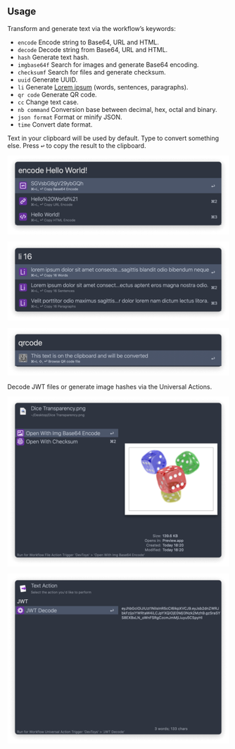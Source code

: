 ## Usage

Transform and generate text via the workflow’s keywords:

* `encode` Encode string to Base64, URL and HTML.
* `decode` Decode string from Base64, URL and HTML.
* `hash` Generate text hash.
* `imgbase64f` Search for images and generate Base64 encoding.
* `checksumf` Search for files and generate checksum.
* `uuid` Generate UUID.
* `li` Generate [Lorem ipsum](https://en.wikipedia.org/wiki/Lorem_ipsum) (words, sentences, paragraphs).
* `qr code` Generate QR code.
* `cc` Change text case.
* `nb command` Conversion base between decimal, hex, octal and binary.
* `json format` Format or minify JSON.
* `time` Convert date format.

Text in your clipboard will be used by default. Type to convert something else. Press <kbd>↩</kbd> to copy the result to the clipboard.

![Encode text](images/encode.png)

![Generate Lorem ipsum](images/li.png)

![Generate QR Code](images/qrcode.png)

Decode JWT files or generate image hashes via the Universal Actions.

![Images Universal Actions](images/ua.png)

![JWT Universal Actions](images/jwt.png)

